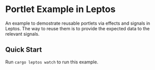 # Portlet Example in Leptos

An example to demostrate reusable portlets via effects and signals in
Leptos.  The way to reuse them is to provide the expected data to the
relevant signals.

## Quick Start

Run `cargo leptos watch` to run this example.
